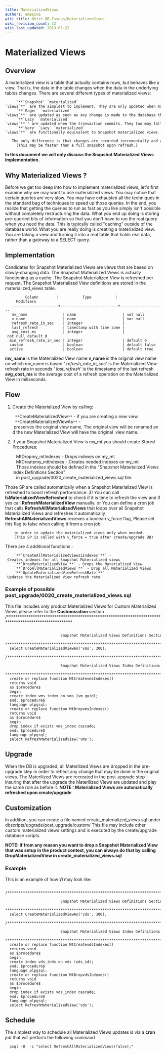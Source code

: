```yaml
---
title: MaterializedViews
authors: emesika
wiki_title: OVirt-DB-Issues/MaterializedViews
wiki_revision_count: 32
wiki_last_updated: 2013-05-22
---
```


# Materialized Views

## Overview

A materialized view is a table that actually contains rows, but behaves like a view. That is, the data in the table changes when the data in the underlying tables changes. There are several different types of materialized views:

         `**`Snapshot` `materialized` `views`**` are the simplest to implement. They are only updated when manually refreshed.
         `**`Eager` `materialized` `views`**` are updated as soon as any change is made to the database that would affect it. Eagerly updated materialized views may have incorrect data if the view it is based on has dependencies on mutable functions like now().
         `**`Lazy` `materialized` `views`**`' are updated when the transaction commits. They too may fall out of sync with the base view if the view depends on mutable functions like now().
         `**`Very` `Lazy` `materialized` `views`**` are functionally equivalent to Snapshot materialized views. 
         The only difference is that changes are recorded incrementally and applied when the table is manually refreshed.
         (This may be faster than a full snapshot upon refresh.) 

**In this document we will only discuss the Snapshot Materialized Views implementation.**

## Why Materialized Views ?

Before we get too deep into how to implement materialized views, let's first examine why we may want to use materialized views. You may notice that certain queries are very slow. You may have exhausted all the techniques in the standard bag of techniques to speed up those queries. In the end, you realize that getting the queries to run as fast as you like simply isn't possible without completely restructuring the data. What you end up doing is storing pre-queried bits of information so that you don't have to run the real query when you need the data. This is typically called "caching" outside of the database world. What you are really doing is creating a materialized view. You are taking a view and turning it into a real table that holds real data, rather than a gateway to a SELECT query.

## Implementation

Candidates for Snapshot Materialized Views are views that are based on slowly-changing data. The Snapshot Materialized Views is actually functioning as a cache. The Snapshot Materialized View is refreshed per request. The Snapshot Materialized View definitions are stored in the materialized_views table.

             Column        |           Type           |     Modifiers      
       ---------------------+--------------------------+--------------------
       mv_name                | name                     | not null
       v_name                 | name                     | not null
       refresh_rate_in_sec    | integer                  | 
       last_refresh           | timestamp with time zone | 
       avg_cost_ms            | integer                  | not null default 0
      min_refresh_rate_in_sec | integer                  | default 0
      custom                  | boolean                  | default false
      active                  | boolean                  | default true

**mv_name** is the Materialized View name
**v_name** is the original view name on which mv_name is based
*' refresh_rate_in_sec*' is the Materialized View refresh rate in seconds
*' last_refresh*' is the timestamp of the last refresh
**avg_cost_ms** is the average cost of a refresh operation on the Materialized View in miliseconds.

## Flow

1) Create the Materialized View by calling:

        `**`CreateMaterializedView`**` - if you are creating a new view
        `**`CreateMaterializedViewAs`**` - preserves the original view name, The original view will be renamed and the new Materialized View will have the original  view name.

2) If your Snapshot Materialized View is my_mt you should create Stored Procedures:

         MtDropmy_mtIndexes - Drops indexes on my_mt
         MtCreatemy_mtIndexes - Creates needed indexes on my_mt
         Those indexes should be defined in the "Snapshot Materialized Views Index Definitions Section"
         in post_upgrade/0020_create_materialized_views.sql file.

Those SP are called automatically when a Snapshot Materialized View is refreshed to boost refresh performance. 3) You can call **IsMaterializedViewRefreshed** to check if it is time to refresh the view and if yes call **RefreshMaterializedView** manually.
or
You can define a cron job that calls **RefreshAllMaterializedViews** that loops over all Snapshot Materialized Views and refreshes it automatically
 **RefreshAllMaterializedViews** recieves a boolean v_force flag, Please set this flag to false when calling it from a cron job

        in order to update the materialized views only when needed.
        (This SP is called with v_force = true after create/upgrade DB)

There are 4 additional functions :

        `**`CreateAllMaterializedViewsiIndexes`**` - Creates indexes for all Snapshot Materialized views
        `**`DropMaterializedView`**` - Drops the Materialized View
        `**`DropAllMaterializedViews`**` - Drop all Materialized Views
        `**`UpdateMaterializedViewRefreshRate`**` - Updates the Materialized View refresh rate

### Example of possible post_upgrade/0020_create_materialized_views.sql

This file includes only product Materialized Views for Custom Materialized Views please refer to the **Customization** section
 /\*\*\*\*\*\*\*\*\*\*\*\*\*\*\*\*\*\*\*\*\*\*\*\*\*\*\*\*\*\*\*\*\*\*\*\*\*\*\*\*\*\*\*\*\*\*\*\*\*\*\*\*\*\*\*\*\*\*\*\*\*\*\*\*\*\*\*\*\*\*\*\*\*\*\*\*\*\*\*\*\*\*\*\*\*\*\*\*\*\*\*\*\*\*\*\*\*\*\*\*\*\*

                               Snapshot Materialized Views Definitions Section
      ******************************************************************************************************/
      select CreateMaterializedViewAs('vms', 300);
      /******************************************************************************************************
                               Snapshot Materialized Views Index Definitions Section
      ******************************************************************************************************/
      create or replace function MtCreatevmsIndexes()
      returns void
      as $procedure$
      begin
      create index vms_index on vms (vm_guid);
      end; $procedure$
      language plpgsql;
      create or replace function MtDropvmsIndexes()
      returns void
      as $procedure$
      begin
      drop index if exists vms_index cascade;
      end; $procedure$
      language plpgsql;
      select RefreshMaterializedView('vms');

## Upgrade

When the DB is upgraded, all Materilized Views are dropped in the pre-upgrade step in order to reflect any change that may be done in the original views. The Materilized Views are recreated in the post-upgrade step insuring that after the upgrade the Materilized Views are updated and play the same role as before it. **NOTE : Materialized Views are automatically refreshed upon create/upgrade**

## Customization

In addition, you can create a file named create_materialized_views.sql under dbscripts/upgrade/post_upgrade/custom/ This file may include other custom materialized views settings and is executed by the create/upgrade database scripts.

**NOTE: If from any reason you want to drop a Snapshot Materialized View that was setup in the product context, you can always do that by calling DropMaterializedView in create_materialized_views.sql**

### Example

This is an example of how **\1** may look like:

      /******************************************************************************************************
                               Snapshot Materialized Views Definitions Section
      ******************************************************************************************************/
      select CreateMaterializedViewAs('vds', 300);
      /******************************************************************************************************
                               Snapshot Materialized Views Index Definitions Section
      ******************************************************************************************************/
      create or replace function MtCreatevdsIndexes()
      returns void
      as $procedure$
      begin
      create index vds_indx on vds (vds_id);
      end; $procedure$
      language plpgsql;
      create or replace function MtDropvdsIndexes()
      returns void
      as $procedure$
      begin
      drop index if exists vds_index cascade;
      end; $procedure$
      language plpgsql;
      select RefreshMaterializedView('vds');

## Schedule

The simplest way to schedule all Materialized Views updates is via a **cron** job that will perform the following command

`  psql -U `<user>` -c "select RefreshAllMaterializedViews(false);" `<db>
